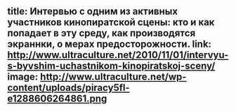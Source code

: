 title: Интервью с одним из активных участников кинопиратской сцены: кто и как попадает в эту среду, как производятся экраннки, о мерах предосторожности.
link: http://www.ultraculture.net/2010/11/01/intervyu-s-byvshim-uchastnikom-kinopiratskoj-sceny/
image: http://www.ultraculture.net/wp-content/uploads/piracy5fl-e1288606264861.png
---
